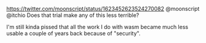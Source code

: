 https://twitter.com/moonscript/status/1623452623524270082 @moonscript @itchio Does that trial make any of this less terrible?

I'm still kinda pissed that all the work I do with wasm became much less usable a couple of years back because of "security".